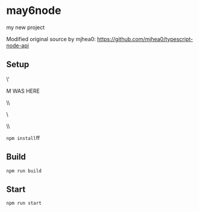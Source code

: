 # may6node

my new project

Modified original source by mjhea0: https://github.com/mjhea0/typescript-node-api

## Setup









































\\\'









M WAS HERE

















































\\\

































\\








\\\






























`npm install`ff












## Build







`npm run build`





## Start

`npm run start`


